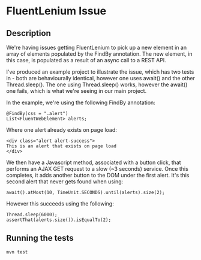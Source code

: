 # FluentLenium Issue

## Description
We're having issues getting FluentLenium to pick up a new element in an array of elements populated by the FindBy annotation. The new element, in this case, is populated as a result of an async call to a REST API. 

I've produced an example project to illustrate the issue, which has two tests in - both are behaviourally identical, however one uses await() and the other Thread.sleep(). The one using Thread.sleep() works, however the await() one fails, which is what we're seeing in our main project. 

In the example, we're using the following FindBy annotation: 

```
@FindBy(css = ".alert")
List<FluentWebElement> alerts;
```

Where one alert already exists on page load: 

```
<div class="alert alert-success">
This is an alert that exists on page load
</div>
```

We then have a Javascript method, associated with a button click, that performs an AJAX GET request to a slow (~3 seconds) service. Once this completes, it adds another button to the DOM under the first alert. It's this second alert that never gets found when using: 

```
await().atMost(10, TimeUnit.SECONDS).until(alerts).size(2);
```

However this succeeds using the following: 

```
Thread.sleep(6000);
assertThat(alerts.size()).isEqualTo(2);
```


## Running the tests
```
mvn test
```

